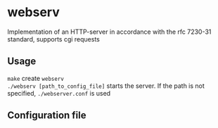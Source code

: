 # webserv

Implementation of an HTTP-server in accordance with the rfc 7230-31 standard, supports cgi requests

## Usage

``make`` create ``webserv``  
``./webserv [path_to_config_file]`` starts the server. If the path is not specified, ``./webserver.conf`` is used

## Configuration file

